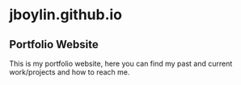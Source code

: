 # jboylin.github.io

## Portfolio Website

This is my portfolio website, here you can find my past and current work/projects and how to reach me.
